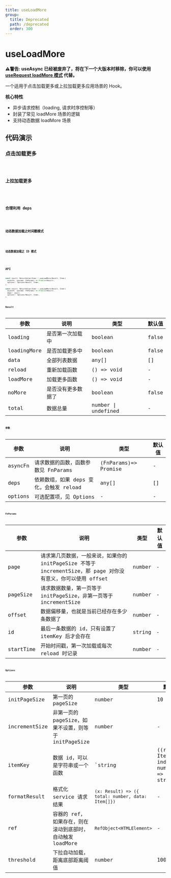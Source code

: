 ```yaml
---
title: useLoadMore
group:
  title: Deprecated
  path: /deprecated
  order: 300
---
```


# useLoadMore

<Alert>
<b>⚠️警告: useAsync 已经被废弃了，将在下一个大版本时移除，你可以使用 <a href="/zh-CN/async?anchor=加载更多">useRequest loadMore 模式</a> 代替。</b>
</Alert>

一个适用于点击加载更多或上拉加载更多应用场景的 Hook。

**核心特性**

* 异步请求控制（loading, 请求时序控制等）
* 封装了常见 loadMore 场景的逻辑
* 支持动态数据 loadMore 场景

## 代码演示

### 点击加载更多

<code src="./demo/demo1.tsx" />

### 上拉加载更多

<code src="./demo/demo2.tsx" />

### 合理利用 deps

<code src="./demo/demo3.tsx" />

### 动态数据加载之时间戳模式

<code src="./demo/demo4.tsx" />

### 动态数据加载之 ID 模式

<code src="./demo/demo5.tsx" />

## API

```javascript
const result: ReturnValue<Item> = useLoadMore<Result, Item>(
  asyncFn: (params: FnParams) => Promise<Result>,
  options?: Options<Result, Item>,
);

const result: ReturnValue<Item> = useLoadMore<Result, Item>(
  asyncFn: (params: FnParams) => Promise<Result>,
  deps?: any[],
  options?: Options<Result, Item>,
);

```

### Result

| 参数        | 说明               | 类型       | 默认值      |
|-------------|--------------------|------------|-------------|
| loading     | 是否第一次加载中   | boolean    | false       |
| loadingMore | 是否加载更多中     | boolean    | false       |
| data        | 全部列表数据       | any[]      | []          |
| reload      | 重新加载函数       | () => void | -           |
| loadMore    | 加载更多函数       | () => void | -           |
| noMore      | 是否没有更多数据了 | boolean    | false       |
| total       | 数据总量           | number \| undefined|- |


### 参数

| 参数    | 说明                                    | 类型               | 默认值 |
|---------|-----------------------------------------|--------------------|--------|
| asyncFn | 请求数据的函数，函数参数见 FnParams       | (FnParams)=> Promise | -      |
| deps    | 依赖数组，如果 deps 变化，会触发 reload   | any[]              | []     |
| options | 可选配置项，见 Options                  | -                  | -      |


### FnParams

| 参数      | 说明                                                                                                          | 类型   | 默认值 |
|-----------|---------------------------------------------------------------------------------------------------------------|--------|--------|
| page      | 请求第几页数据，一般来说，如果你的 initPageSize 不等于 incrementSize，那 page 对你没有意义，你可以使用 offset | number | -      |
| pageSize  | 请求数据数量，第一页等于 initPageSize，非第一页等于 incrementSize                                             | number | -      |
| offset    | 数据偏移量，也就是当前已经存在多少条数据了                                                                    | number | -      |
| id        | 最后一条数据的 id，只有设置了 itemKey 后才会存在                                                              | string | -      |
| startTime | 开始时间戳，第一次加载或每次 reload 时记录                                                                    | number | -      |


### Options

| 参数          | 说明                                                      | 类型                                                 | 默认值 |
|---------------|-----------------------------------------------------------|------------------------------------------------------|--------|
| initPageSize  | 第一页的 pageSize                                         | number                                               | 10     |
| incrementSize | 非第一页的 pageSize，如果不设置，则等于 initPageSize      | number                                               | -      |
| itemKey       | 数据 id，可以是字符串或一个函数                           | `string | ((record: Item, index: number) => string)` | -      |
| formatResult  | 格式化 service 请求结果                                   | `(x: Result) => ({ total: number, data: Item[]})`    | -      |
| ref           | 容器的 ref，如果存在，则在滚动到底部时，自动触发 loadMore | `RefObject<HTMLElement>`                             | -      |
| threshold     | 下拉自动加载，距离底部距离阈值                            | number                                               | 100    |
